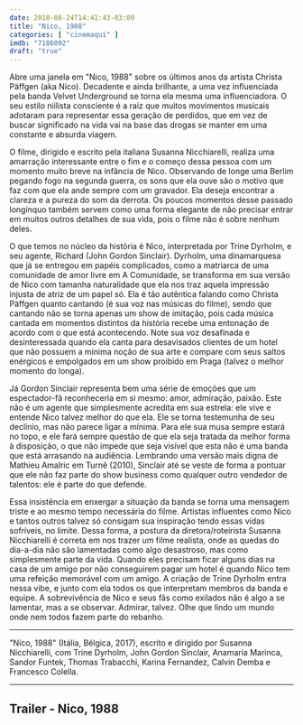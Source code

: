 ```yaml
---
date: 2018-08-24T14:41:43-03:00
title: "Nico, 1988"
categories: [ "cinemaqui" ]
imdb: "7186092"
draft: "true"
---
```

Abre uma janela em "Nico, 1988" sobre os últimos anos da artista Christa Päffgen (aka Nico). Decadente e ainda brilhante, a uma vez influenciada pela banda Velvet Underground se torna ela mesma uma influenciadora. O seu estilo niilista consciente é a raiz que muitos movimentos musicais adotaram para representar essa geração de perdidos, que em vez de buscar significado na vida vai na base das drogas se manter em uma constante e absurda viagem.

O filme, dirigido e escrito pela italiana Susanna Nicchiarelli, realiza uma amarração interessante entre o fim e o começo dessa pessoa com um momento muito breve na infância de Nico. Observando de longe uma Berlim pegando fogo na segunda guerra, os sons que ela ouve são o motivo que faz com que ela ande sempre com um gravador. Ela deseja encontrar a clareza e a pureza do som da derrota. Os poucos momentos desse passado longínquo também servem como uma forma elegante de não precisar entrar em muitos outros detalhes de sua vida, pois o filme não é sobre nenhum deles.

O que temos no núcleo da história é Nico, interpretada por Trine Dyrholm, e seu agente, Richard (John Gordon Sinclair). Dyrholm, uma dinamarquesa que já se entregou em papéis complicados, como a matriarca de uma comunidade de amor livre em A Comunidade, se transforma em sua versão de Nico com tamanha naturalidade que ela nos traz aquela impressão injusta de atriz de um papel só. Ela é tão autêntica falando como Christa Päffgen quanto cantando (é sua voz nas músicas do filme), sendo que cantando não se torna apenas um show de imitação, pois cada música cantada em momentos distintos da história recebe uma entonação de acordo com o que está acontecendo. Note sua voz desafinada e desinteressada quando ela canta para desavisados clientes de um hotel que não possuem a mínima noção de sua arte e compare com seus saltos enérgicos e empolgados em um show proibido em Praga (talvez o melhor momento do longa).

Já Gordon Sinclair representa bem uma série de emoções que um espectador-fã reconheceria em si mesmo: amor, admiração, paixão. Este não é um agente que simplesmente acredita em sua estrela: ele vive e entende Nico talvez melhor do que ela. Ele se torna testemunha de seu declínio, mas não parece ligar a mínima. Para ele sua musa sempre estará no topo, e ele fará sempre questão de que ela seja tratada da melhor forma à disposição, o que não impede que seja visível que esta não é uma banda que está arrasando na audiência. Lembrando uma versão mais digna de Mathieu Amalric em Turnê (2010), Sinclair até se veste de forma a pontuar que ele não faz parte do show business como qualquer outro vendedor de talentos: ele é parte do que defende.

Essa insistência em enxergar a situação da banda se torna uma mensagem triste e ao mesmo tempo necessária do filme. Artistas influentes como Nico e tantos outros talvez só consigam sua inspiração tendo essas vidas sofríveis, no limite. Dessa forma, a postura da diretora/roteirista Susanna Nicchiarelli é correta em nos trazer um filme realista, onde as quedas do dia-a-dia não são lamentadas como algo desastroso, mas como simplesmente parte da vida. Quando eles precisam ficar alguns dias na casa de um amigo por não conseguirem pagar um hotel é quando Nico tem uma refeição memorável com um amigo. A criação de Trine Dyrholm entra nessa vibe, e junto com ela todos os que interpretam membros da banda e equipe. A sobrevivência de Nico e seus fãs como exilados não é algo a se lamentar, mas a se observar. Admirar, talvez. Olhe que lindo um mundo onde nem todos fazem parte do rebanho.

<hr>"Nico, 1988" (Itália, Bélgica, 2017), escrito e dirigido por Susanna Nicchiarelli, com Trine Dyrholm, John Gordon Sinclair, Anamaria Marinca, Sandor Funtek, Thomas Trabacchi, Karina Fernandez, Calvin Demba e Francesco Colella.<hr>

<h2>Trailer - Nico, 1988<h2>
